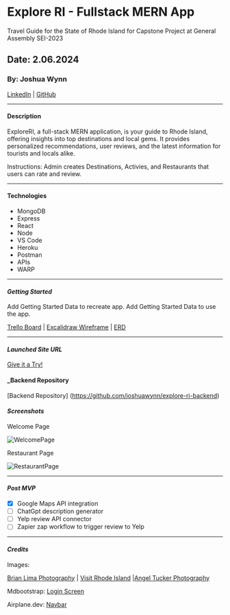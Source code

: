 # Explore RI - Fullstack MERN App

Travel Guide for the State of Rhode Island for Capstone Project at General Assembly SEI-2023

## Date: 2.06.2024

### By: Joshua Wynn

[LinkedIn](https://www.linkedin.com/in/wynnjoshua/) | [GitHub](https://github.com/joshuawynn?tab=repositories)

***

#### Description

ExploreRI, a full-stack MERN application, is your guide to Rhode Island, offering insights into top destinations and local gems. It provides personalized recommendations, user reviews, and the latest information for tourists and locals alike.

Instructions: Admin creates Destinations, Activies, and Restaurants that users can rate and review. 
***

#### Technologies

- MongoDB
- Express
- React
- Node
- VS Code
- Heroku
- Postman
- APIs
- WARP

***

#### **_Getting Started_**

Add Getting Started Data to recreate app.
Add Getting Started Data to use the app.

[Trello Board](https://trello.com/b/DurbBYev/project-3-django-pythons) | [Excalidraw Wireframe](https://excalidraw.com/#room=45816e60f6079d100865,Wi9Qi9ycPFkIFRopB_lqiw) | [ERD](https://lucid.app/lucidchart/5d5f61f7-6b98-4121-868d-3ba6d4fec508/edit?beaconFlowId=013B9B06D1831217&invitationId=inv_81c976ad-d717-41ac-af46-667689c87ecf&page=0_0#) 

***

#### _Launched Site URL_

[Give it a Try!](https://explore-ri-449da439ad11.herokuapp.com/)

#### _Backend Repository

[Backend Repository] (https://github.com/joshuawynn/explore-ri-backend)

#### _Screenshots_


Welcome Page

![WelcomePage](https://github.com/joshuawynn/explore-ri-frontend/assets/8561747/797f0561-4106-45a2-a6ab-306a70afeec0)

Restaurant Page

![RestaurantPage](https://github.com/joshuawynn/explore-ri-frontend/assets/8561747/b0ab8205-f69a-4ce8-93ee-46556db348a3)

 ***

 #### _Post MVP_

 - [x] Google Maps API integration 
 - [ ] ChatGpt description generator
 - [ ] Yelp review API connector
 - [ ] Zapier zap workflow to trigger review to Yelp

***
 
#### _Credits_

Images: 

[Brian Lima Photography](https://www.brianlima.com/) | [Visit Rhode Island](https://www.instagram.com/visitrhodeisland/) |[Angel Tucker Photography](https://www.instagram.com/angeltuckerphoto/) 


Mdbootstrap: [Login Screen](https://mdbootstrap.com/docs/react/extended/login-form/#section-login-screen-example)

Airplane.dev: [Navbar](https://www.airplane.dev/blog/building-a-react-bootstrap-navbar-from-scratch)






